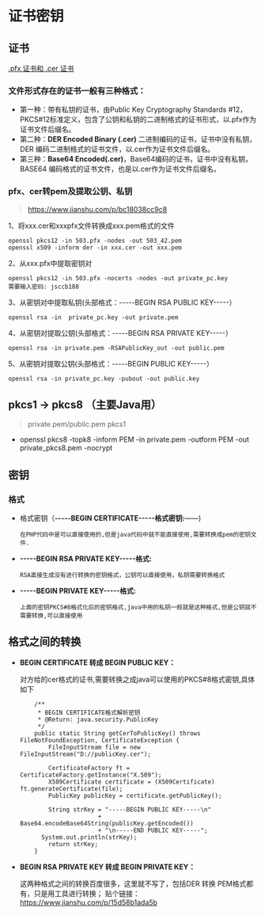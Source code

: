# 证书密钥

 

## 证书

[.pfx 证书和 .cer 证书](https://www.cnblogs.com/ljhdo/p/14109218.html)

### 文件形式存在的证书一般有三种格式：

- 第一种：带有私钥的证书，由Public Key Cryptography Standards #12，PKCS#12标准定义，包含了公钥和私钥的二进制格式的证书形式，以.pfx作为证书文件后缀名。
- 第二种：**DER Encoded Binary (.cer)** 二进制编码的证书，证书中没有私钥，DER 编码二进制格式的证书文件，以.cer作为证书文件后缀名。
- 第三种：**Base64 Encoded(.cer)**，Base64编码的证书，证书中没有私钥，BASE64 编码格式的证书文件，也是以.cer作为证书文件后缀名。

### pfx、cer转pem及提取公钥、私钥

> https://www.jianshu.com/p/bc18038cc9c8

1、将xxx.cer和xxxpfx文件转换成xxx.pem格式的文件

```shell script
openssl pkcs12 -in 503.pfx -nodes -out 503_42.pem
openssl x509 -inform der -in xxx.cer -out xxx.pem
```

2、从xxx.pfx中提取密钥对

```shell script
openssl pkcs12 -in 503.pfx -nocerts -nodes -out private_pc.key
需要输入密码: jsccb188
```

3、从密钥对中提取私钥(头部格式：-----BEGIN RSA PUBLIC KEY-----）

```shell script
openssl rsa -in  private_pc.key -out private.pem
```

4、从密钥对提取公钥(头部格式：-----BEGIN RSA PRIVATE KEY-----）

```shell script
openssl rsa -in private.pem -RSAPublicKey_out -out public.pem
```

5、从密钥对提取公钥(头部格式：-----BEGIN PUBLIC KEY-----）

```shell script
openssl rsa -in private_pc.key -pubout -out public.key
```

## pkcs1 -> pkcs8 （主要Java用）

> private.pem/public.pem  pkcs1
* openssl pkcs8 -topk8 -inform PEM -in private.pem -outform PEM -out private_pkcs8.pem -nocrypt



## 密钥

### 格式

* 格式密钥（**-----BEGIN CERTIFICATE-----格式密钥:**——)

  ```
  在PHP代码中是可以直接使用的,但是java代码中就不能直接使用,需要转换成pem的密钥文件.
  ```

* **-----BEGIN RSA PRIVATE KEY-----格式:**

  ```
  RSA直接生成没有进行转换的密钥格式，公钥可以直接使用，私钥需要转换格式
  ```

* **-----BEGIN PRIVATE KEY-----格式:**

  ```
  上面的密钥PKCS#8格式化后的密钥格式,java中用的私钥一般就是这种格式,但是公钥就不需要转换,可以直接使用
  ```

## 格式之间的转换

* **BEGIN CERTIFICATE 转成 BEGIN PUBLIC KEY：**

  对方给的cer格式的证书,需要转换之成java可以使用的PKCS#8格式密钥,具体如下

  ```
      /**
       * BEGIN CERTIFICATE格式解析密钥
       * @Return: java.security.PublicKey
       */
      public static String getCerToPublicKey() throws FileNotFoundException, CertificateException {
          FileInputStream file = new FileInputStream("D://publicKey.cer");
  
          CertificateFactory ft = CertificateFactory.getInstance("X.509");
          X509Certificate certificate = (X509Certificate) ft.generateCertificate(file);
          PublicKey publicKey = certificate.getPublicKey();
  
          String strKey = "-----BEGIN PUBLIC KEY-----\n" 
  				        + Base64.encodeBase64String(publicKey.getEncoded()) 
  				        + "\n-----END PUBLIC KEY-----";
  		System.out.println(strKey);
          return strKey;
      }
  ```

* **BEGIN RSA PRIVATE KEY 转成 BEGIN PRIVATE KEY：**

  这两种格式之间的转换百度很多，这里就不写了，包括DER 转换 PEM格式都有，只是用工具进行转换；
  贴个链接：https://www.jianshu.com/p/15d58b1ada5b









